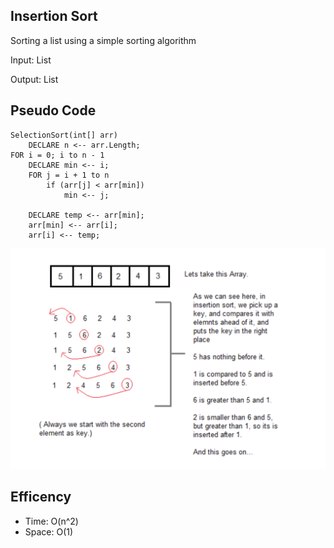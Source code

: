 ## Insertion Sort

Sorting a list using a simple sorting algorithm

Input: List


Output:  List
## Pseudo Code

    SelectionSort(int[] arr)
        DECLARE n <-- arr.Length;
    FOR i = 0; i to n - 1  
        DECLARE min <-- i;
        FOR j = i + 1 to n
            if (arr[j] < arr[min])
                min <-- j;

        DECLARE temp <-- arr[min];
        arr[min] <-- arr[i];
        arr[i] <-- temp;


![Insertion sort tracing](insertion.png)

## Efficency
- Time: O(n^2)
- Space: O(1)